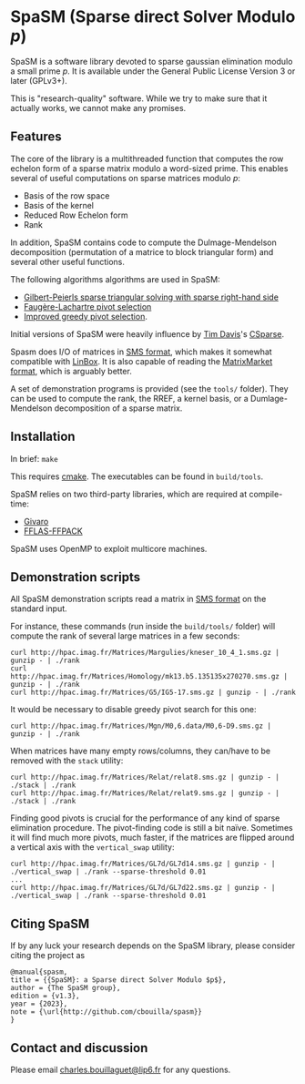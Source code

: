 SpaSM (Sparse direct Solver Modulo _p_)
=======================================

SpaSM is a software library devoted to sparse gaussian elimination modulo a small prime _p_. 
It is available under the General Public License Version 3 or later (GPLv3+).

This is "research-quality" software. While we try to make sure that it actually works, we cannot make any promises.

Features
--------

The core of the library is a multithreaded function that computes the row echelon form of a sparse matrix modulo a word-sized prime. 
This enables several of useful computations on sparse matrices modulo _p_:
  * Basis of the row space
  * Basis of the kernel
  * Reduced Row Echelon form
  * Rank

In addition, SpaSM contains code to compute the Dulmage-Mendelson decomposition (permutation of a matrice to block triangular form) and several other useful functions.

The following algorithms algorithms are used in SpaSM:
  * [Gilbert-Peierls sparse triangular solving with sparse right-hand side](https://doi.org/10.1137/0909058)
  * [Faugère-Lachartre pivot selection](http://www-almasty.lip6.fr/~bouillaguet/pub/CASC16.pdf)
  * [Improved greedy pivot selection](http://www-almasty.lip6.fr/~bouillaguet/pub/PASCO17.pdf).

Initial versions of SpaSM were heavily influence by
[Tim Davis](http://faculty.cse.tamu.edu/davis/)'s [CSparse](http://faculty.cse.tamu.edu/davis/publications_files/CSparse.zip). 

Spasm does I/O of matrices in [SMS format](http://hpac.imag.fr/), which makes it 
somewhat compatible with [LinBox](http://linalg.org/).  It is also capable of reading the [MatrixMarket format](https://math.nist.gov/MatrixMarket/), which is arguably better.

A set of demonstration programs is provided (see the `tools/` folder). They can be used to compute the rank, the RREF, a kernel basis, or a Dumlage-Mendelson decomposition of a sparse matrix.


Installation
------------

In brief:
```make```

This requires [cmake](https://cmake.org). The executables can be found in `build/tools`.

SpaSM relies on two third-party libraries, which are required at compile-time:
  * [Givaro](https://github.com/linbox-team/givaro)
  * [FFLAS-FFPACK](https://github.com/linbox-team/fflas-ffpack)
  
SpaSM uses OpenMP to exploit multicore machines.

Demonstration scripts
---------------------

All SpaSM demonstration scripts read a matrix in [SMS format](http://hpac.imag.fr/) on the standard input.

For instance, these commands (run inside the `build/tools/` folder) will compute the rank of several large matrices in a few seconds:
```
curl http://hpac.imag.fr/Matrices/Margulies/kneser_10_4_1.sms.gz | gunzip - | ./rank
curl http://hpac.imag.fr/Matrices/Homology/mk13.b5.135135x270270.sms.gz | gunzip - | ./rank
curl http://hpac.imag.fr/Matrices/G5/IG5-17.sms.gz | gunzip - | ./rank
```

It would be necessary to disable greedy pivot search for this one:
```
curl http://hpac.imag.fr/Matrices/Mgn/M0,6.data/M0,6-D9.sms.gz | gunzip - | ./rank
```

When matrices have many empty rows/columns, they can/have to be removed with the `stack` utility:
```
curl http://hpac.imag.fr/Matrices/Relat/relat8.sms.gz | gunzip - | ./stack | ./rank
curl http://hpac.imag.fr/Matrices/Relat/relat9.sms.gz | gunzip - | ./stack | ./rank
```

Finding good pivots is crucial for the performance of any kind of sparse elimination procedure. The pivot-finding code is still a bit naïve. Sometimes it will find much more pivots, much faster, if the matrices are flipped around a vertical axis with the `vertical_swap` utility:
```
curl http://hpac.imag.fr/Matrices/GL7d/GL7d14.sms.gz | gunzip - | ./vertical_swap | ./rank --sparse-threshold 0.01
...
curl http://hpac.imag.fr/Matrices/GL7d/GL7d22.sms.gz | gunzip - | ./vertical_swap | ./rank --sparse-threshold 0.01
```

Citing SpaSM
------------

If by any luck your research depends on the SpaSM library, please consider citing the project as

```
@manual{spasm,
title = {{SpaSM}: a Sparse direct Solver Modulo $p$},
author = {The SpaSM group},
edition = {v1.3},
year = {2023},
note = {\url{http://github.com/cbouilla/spasm}}
}
```

Contact and discussion
----------------------

Please email <charles.bouillaguet@lip6.fr> for any questions.